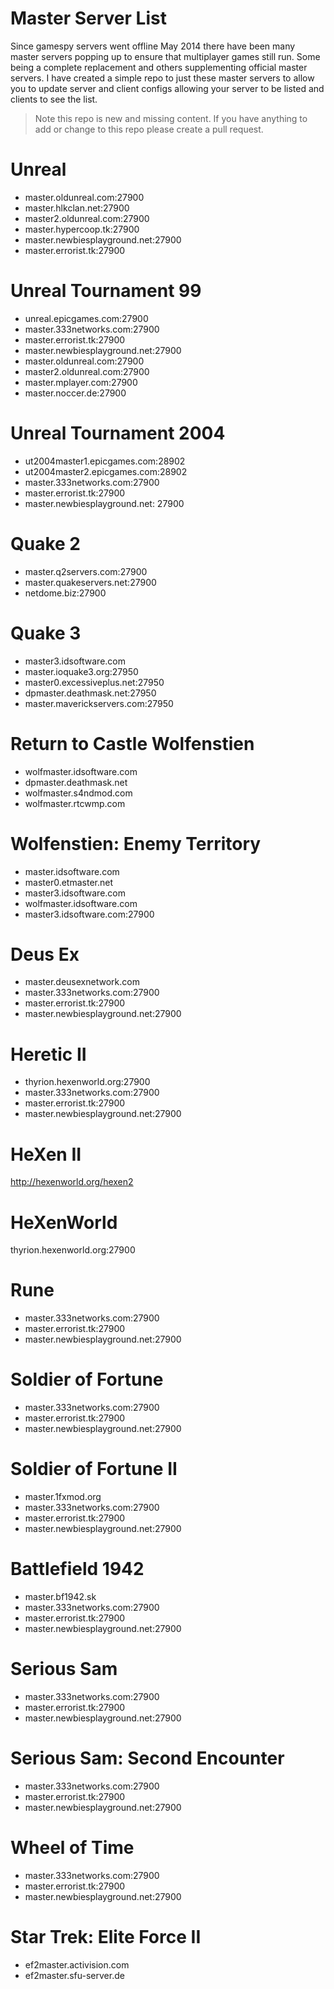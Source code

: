 # Master Server List

Since gamespy servers went offline May 2014 there have been many master servers popping up to ensure that multiplayer games still run. Some being a complete replacement and others supplementing official master servers. I have created a simple repo to just these master servers to allow you to update server and client configs allowing your server to be listed and clients to see the list.

> Note this repo is new and missing content. If you have anything to add or change to this repo please create a pull request.

# Unreal
* master.oldunreal.com:27900
* master.hlkclan.net:27900
* master2.oldunreal.com:27900
* master.hypercoop.tk:27900
* master.newbiesplayground.net:27900
* master.errorist.tk:27900

# Unreal Tournament 99
* unreal.epicgames.com:27900
* master.333networks.com:27900
* master.errorist.tk:27900
* master.newbiesplayground.net:27900
* master.oldunreal.com:27900
* master2.oldunreal.com:27900
* master.mplayer.com:27900
* master.noccer.de:27900

# Unreal Tournament 2004
* ut2004master1.epicgames.com:28902
* ut2004master2.epicgames.com:28902
* master.333networks.com:27900
* master.errorist.tk:27900
* master.newbiesplayground.net: 27900

# Quake 2
* master.q2servers.com:27900
* master.quakeservers.net:27900
* netdome.biz:27900

# Quake 3
* master3.idsoftware.com
* master.ioquake3.org:27950
* master0.excessiveplus.net:27950
* dpmaster.deathmask.net:27950
* master.maverickservers.com:27950

# Return to Castle Wolfenstien
* wolfmaster.idsoftware.com
* dpmaster.deathmask.net
* wolfmaster.s4ndmod.com
* wolfmaster.rtcwmp.com 

# Wolfenstien: Enemy Territory
* master.idsoftware.com
* master0.etmaster.net
* master3.idsoftware.com
* wolfmaster.idsoftware.com
* master3.idsoftware.com:27900

# Deus Ex
* master.deusexnetwork.com
* master.333networks.com:27900
* master.errorist.tk:27900
* master.newbiesplayground.net:27900

# Heretic II
* thyrion.hexenworld.org:27900
* master.333networks.com:27900
* master.errorist.tk:27900
* master.newbiesplayground.net:27900

# HeXen II
http://hexenworld.org/hexen2

# HeXenWorld
thyrion.hexenworld.org:27900


# Rune
* master.333networks.com:27900
* master.errorist.tk:27900
* master.newbiesplayground.net:27900

# Soldier of Fortune
* master.333networks.com:27900
* master.errorist.tk:27900
* master.newbiesplayground.net:27900

# Soldier of Fortune II
* master.1fxmod.org
* master.333networks.com:27900
* master.errorist.tk:27900
* master.newbiesplayground.net:27900

# Battlefield 1942
* master.bf1942.sk
* master.333networks.com:27900
* master.errorist.tk:27900
* master.newbiesplayground.net:27900

# Serious Sam
* master.333networks.com:27900
* master.errorist.tk:27900
* master.newbiesplayground.net:27900

# Serious Sam: Second Encounter
* master.333networks.com:27900
* master.errorist.tk:27900
* master.newbiesplayground.net:27900

# Wheel of Time
* master.333networks.com:27900
* master.errorist.tk:27900
* master.newbiesplayground.net:27900

# Star Trek: Elite Force II
* ef2master.activision.com
* ef2master.sfu-server.de
